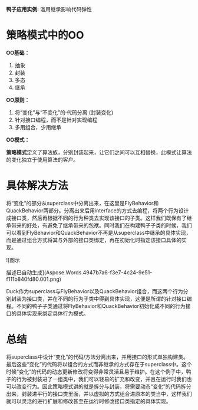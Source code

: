 ﻿**鸭子应用实例:** 滥用继承影响代码弹性
# **策略模式中的OO**
**OO基础：**

1. 抽象
1. 封装
1. 多态
1. 继承

**OO原则：**

1. 将“变化”与“不变化”的·代码分离 (封装变化)
1. 针对接口编程，而不是针对实现编程
1. 多用组合，少用继承

**OO模式：**

**策略模式**定义了算法族，分别封装起来，让它们之间可以互相替换，此模式让算法的变化独立于使用算法的客户。
# **具体解决方法**
将“变化”的部分从superclass中分离出来，在这里是FlyBehavior和QuackBehavior两部分。分离出来后用interface的方式去编程，将两个行为设计成接口类，然后再根据不同的行为种类去实现该接口的子类。这样我们既保有了继承带来的好处，有避免了继承带来的包袱。同时我们在构建鸭子子类的时候，我们可以看到FlyBehavior和QuackBehavior不再是从superclass中继承的具体实现，而是通过组合方式将其与外部的接口类绑定，再在初始化时指定该接口具体的实现。

![图示

描述已自动生成](Aspose.Words.4947b7a6-f3e7-4c24-9e51-f111b840fd80.001.png)

Duck作为superclass与FlyBehavior以及QuackBehavior组合，而这两个行为分别封装为接口类，并在不同的行为子类中得到具体实现，这便是所谓的针对接口编程。不同的鸭子子类通过将FlyBehavior和QuackBehavior初始化成不同的行为接口的具体实现来绑定具体行为模式。
# **总结**
将superclass中设计“变化”的代码/方法分离出来，并用接口的形式单独构建类。最后这些“变化”的代码将以组合的方式而非继承的方式存在于superclass中。这个时候“变化”的代码的动态更新修改将变得非常灵活且易于维护。在这个例子中，鸭子的行为被封装进了一组类中，我们可以轻易的扩充和改变，并且在运行时我们也可以改变行为。因此策略模式讲的就是拆分与封装，将需要动态“变化”的代码拆分出来，封装进平行的接口类里面，并以虚拟的方式组合进原本的类当中，这样我们就可以灵活的进行扩展和修改甚至在运行时修改接口类指定的具体实现。
